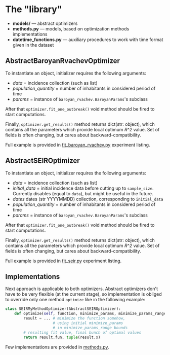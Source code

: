 
# The "library"

* **models/** — abstract optimizers
* **methods.py** — models, based on optimization methods implementations
* **datetime_functions.py** — auxiliary procedures to work with time format
    given in the dataset

## AbstractBaroyanRvachevOptimizer
To instantiate an object, initializer requires the following arguments:
* *data* = incidence collection (such as list)
* *population_quantity* = number of inhabitants in considered period of time
* *params* = instance of `baroyan_rvachev.BaroyanParams`'s subclass

After that `optimizer.fit_one_outbreak()` void method should be fired to start
computations.

Finally, `optimizer.get_results()` method returns dict(str: object),
which contains all the parameters which provide local optimum *R^2* value.
Set of fields is often changing, but cares about backward-compatibility.

Full example is provided in
[fit_baroyan_rvachev.py](../experiments/fit_baroyan_rvachev.py)
experiment listing.

## AbstractSEIROptimizer
To instantiate an object, initializer requires the following arguments:
* *data* = incidence collection (such as list)
* *initial_data* = initial incidence data before cutting up to `sample_size`.
    Currently disables (equal to `data`), but might be useful in the future.
* *dates* dates (str YYYYMMDD) collection, corresponding to `initial_data`
* *population_quantity* = number of inhabitants in considered period of time
* *params* = instance of `baroyan_rvachev.BaroyanParams`'s subclass

After that `optimizer.fit_one_outbreak()` void method should be fired to start
computations.

Finally, `optimizer.get_results()` method returns dict(str: object),
which contains all the parameters which provide local optimum *R^2* value.
Set of fields is often changing, but cares about backward-compatibility.

Full example is provided in
[fit_seir.py](../experiments/fit_seir.py)
experiment listing.

## Implementations
Next approach is applicable to both optimizers.
Abstract optimizers don't have to be very flexible (at the current stage),
so implementation is obliged to override only one method `optimize`
like in the following example:

```python
class SEIRMyMethodOptimizer(AbstractSEIROptimizer):
    def optimize(self, function, minimize_params, minimize_params_range):
        result = ... # minimize the function somehow,
                     # using initial minimize_params
                     # in minimize_params_range bounds
        # resulting fit value, final bunch of optimal values
        return result.fun, tuple(result.x)
```

Few implementations are provided in [methods.py](methods.py).
